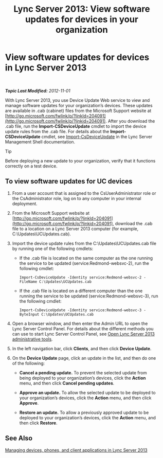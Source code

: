 ﻿---
title: 'Lync Server 2013: View software updates for devices in your organization'
TOCTitle: View software updates for devices in your organization
ms:assetid: d2cca12b-ed43-4e1f-90ab-d14bca8b482c
ms:mtpsurl: https://technet.microsoft.com/en-us/library/Gg182592(v=OCS.15)
ms:contentKeyID: 48185418
ms.date: 07/23/2014
mtps_version: v=OCS.15
---

<div data-xmlns="http://www.w3.org/1999/xhtml">

<div class="topic" data-xmlns="http://www.w3.org/1999/xhtml" data-msxsl="urn:schemas-microsoft-com:xslt" data-cs="http://msdn.microsoft.com/en-us/">

<div data-asp="http://msdn2.microsoft.com/asp">

# View software updates for devices in Lync Server 2013

</div>

<div id="mainSection">

<div id="mainBody">

<span> </span>

_**Topic Last Modified:** 2012-11-01_

With Lync Server 2013, you use Device Update Web service to view and manage software updates for your organization’s devices. These updates are available in .cab (cabinet) files from the Microsoft Support website at [http://go.microsoft.com/fwlink/p/?linkId=204091](http://go.microsoft.com/fwlink/p/?linkid=204091). After you download the .cab file, run the **Import-CSDeviceUpdate** cmdlet to import the device update rules from the .cab file. For details about the **Import-CSDeviceUpdate** cmdlet, see [Import-CsDeviceUpdate](import-csdeviceupdate.md) in the Lync Server Management Shell documentation.

<div class="alert">


> [!TIP]
> Before deploying a new update to your organization, verify that it functions correctly on a test device.



</div>

<div>

## To view software updates for UC devices

1.  From a user account that is assigned to the CsUserAdministrator role or the CsAdministrator role, log on to any computer in your internal deployment.

2.  From the Microsoft Support website at [http://go.microsoft.com/fwlink/p/?linkId=204091](http://go.microsoft.com/fwlink/p/?linkid=204091), download the .cab file to a location on a Lync Server 2013 computer (for example, C:\\Updates\\UCUpdates.cab).

3.  Import the device update rules from the C:\\Updates\\UCUpdates.cab file by running one of the following cmdlets:
    
      - If the .cab file is located on the same computer as the one running the service to be updated (service:Redmond-websvc-2), run the following cmdlet:
        
            Import-CsDeviceUpdate -Identity service:Redmond-websvc-2 -FileName C:\Updates\UCUpdates.cab
    
      - If the .cab file is located on a different computer than the one running the service to be updated (service:Redmond-websvc-3), run the following cmdlet:
        
            Import-CsDeviceUpdate -Identity service:Redmond-websvc-3 -ByteInput C:\Updates\UCUpdates.cab

4.  Open a browser window, and then enter the Admin URL to open the Lync Server Control Panel. For details about the different methods you can use to start Lync Server Control Panel, see [Open Lync Server 2013 administrative tools](lync-server-2013-open-lync-server-administrative-tools.md).

5.  In the left navigation bar, click **Clients**, and then click **Device Update**.

6.  On the **Device Update** page, click an update in the list, and then do one of the following:
    
      - **Cancel a pending update.** To prevent the selected update from being deployed to your organization’s devices, click the **Action** menu, and then click **Cancel pending updates**.
    
      - **Approve an update.** To allow the selected update to be deployed to your organization’s devices, click the **Action** menu, and then click **Approve**.
    
      - **Restore an update.** To allow a previously approved update to be deployed to your organization’s devices, click the **Action** menu, and then click **Restore**.

</div>

<div>

## See Also


[Managing devices, phones, and client applications in Lync Server 2013](lync-server-2013-managing-devices-phones-and-client-applications.md)  
  

</div>

</div>

<span> </span>

</div>

</div>

</div>

